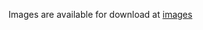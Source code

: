 Images are available for download at [images](https://drive.google.com/open?id=0ByhcVEotAbLUfmdfVUhaT3FGb1NRdkhBMEhGa0FsUEMxbDUzb1lDVzBMSy01MzA0MGRUWm8&authuser=0)
